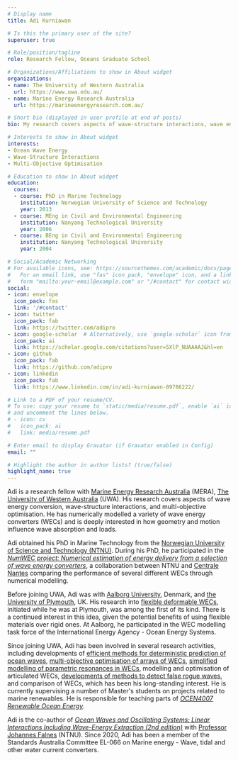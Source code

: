 ```yaml
---
# Display name
title: Adi Kurniawan

# Is this the primary user of the site?
superuser: true

# Role/position/tagline
role: Research Fellow, Oceans Graduate School 

# Organizations/Affiliations to show in About widget
organizations:
- name: The University of Western Australia
  url: https://www.uwa.edu.au/
- name: Marine Energy Research Australia
  url: https://marineenergyresearch.com.au/

# Short bio (displayed in user profile at end of posts)
bio: My research covers aspects of wave-structure interactions, wave energy conversion, and multi-objective optimisation. 

# Interests to show in About widget
interests:
- Ocean Wave Energy
- Wave-Structure Interactions 
- Multi-Objective Optimisation

# Education to show in About widget
education:
  courses:
  - course: PhD in Marine Technology
    institution: Norwegian University of Science and Technology
    year: 2013
  - course: MEng in Civil and Environmental Engineering
    institution: Nanyang Technological University
    year: 2006
  - course: BEng in Civil and Environmental Engineering
    institution: Nanyang Technological University
    year: 2004

# Social/Academic Networking
# For available icons, see: https://sourcethemes.com/academic/docs/page-builder/#icons
#   For an email link, use "fas" icon pack, "envelope" icon, and a link in the
#   form "mailto:your-email@example.com" or "/#contact" for contact widget.
social:
- icon: envelope
  icon_pack: fas
  link: '/#contact'
- icon: twitter
  icon_pack: fab
  link: https://twitter.com/adipro
- icon: google-scholar  # Alternatively, use `google-scholar` icon from `ai` icon pack
  icon_pack: ai
  link: https://scholar.google.com/citations?user=5XlP_NUAAAAJ&hl=en
- icon: github
  icon_pack: fab
  link: https://github.com/adipro
- icon: linkedin
  icon_pack: fab
  link: https://www.linkedin.com/in/adi-kurniawan-89786222/

# Link to a PDF of your resume/CV.
# To use: copy your resume to `static/media/resume.pdf`, enable `ai` icons in `params.toml`, 
# and uncomment the lines below.
# - icon: cv
#   icon_pack: ai
#   link: media/resume.pdf

# Enter email to display Gravatar (if Gravatar enabled in Config)
email: ""

# Highlight the author in author lists? (true/false)
highlight_name: true
---
```


Adi is a research fellow with [Marine Energy Research Australia](https://marineenergyresearch.com.au/) (MERA), [The University of Western Australia](https://www.uwa.edu.au/home) (UWA). His research covers aspects of wave energy conversion, wave-structure interactions, and multi-objective optimisation. He has numerically modelled a variety of wave energy converters (WECs) and is deeply interested in how geometry and motion influence wave absorption and loads.

Adi obtained his PhD in Marine Technology from the [Norwegian University of Science and Technology (NTNU)](https://www.ntnu.edu/). During his PhD, he participated in the [_NumWEC project: Numerical estimation of energy delivery from a selection of wave energy converters_](https://doi.org/10.1016/j.renene.2011.10.002), a collaboration between NTNU and [Centrale Nantes](https://www.ec-nantes.fr) comparing the performance of several different WECs through numerical modelling.

Before joining UWA, Adi was with [Aalborg University](https://www.en.aau.dk/), Denmark, and [the University of Plymouth](https://www.plymouth.ac.uk/), UK.
His research into [flexible deformable WECs](https://doi.org/10.1017/jfm.2016.811), initiated while he was at Plymouth, was among the first of its kind. There is a continued interest in this idea, given the potential benefits of using flexible materials over rigid ones. At Aalborg, he participated in the WEC modelling task force of the International Energy Agency - Ocean Energy Systems. 

Since joining UWA, Adi has been involved in several research activities, including developments of [efficient methods for deterministic prediction of ocean waves](https://doi.org/10.1016/j.apor.2021.102695), [multi-objective optimisation of arrays of WECs](https%3A%2F%2Fauthors.elsevier.com%2Fc%2F1fBLF_3DMj8Ita&data=05%7C01%7Cadi.kurniawan%40uwa.edu.au%7C6c3043c0a6244546c64608da45a9ba7a%7C05894af0cb2846d8871674cdb46e2226%7C0%7C0%7C637898893430757745%7CUnknown%7CTWFpbGZsb3d8eyJWIjoiMC4wLjAwMDAiLCJQIjoiV2luMzIiLCJBTiI6Ik1haWwiLCJXVCI6Mn0%3D%7C3000%7C%7C%7C&sdata=o5aTWiVSxiwswelMksTdTZh0XZp%2BXep9DtX%2B5X%2FLHRc%3D&reserved=0), [simplified modelling of parametric resonances in WECs](https://ietresearch.onlinelibrary.wiley.com/doi/10.1049/rpg2.12229), modelling and optimisation of articulated WECs, [developments of methods to detect false rogue waves](https://doi.org/10.1175/JTECH-D-21-0108.1), and comparison of WECs, which has been his long-standing interest. He is currently supervising a number of Master's students on projects related to marine renewables. He is responsible for teaching parts of [_OCEN4007 Renewable Ocean Energy_](https://handbooks.uwa.edu.au/unitdetails?code=OCEN4007).

Adi is the co-author of [_Ocean Waves and Oscillating Systems: Linear Interactions Including Wave-Energy Extraction (2nd edition)_](https://doi.org/10.1017/9781108674812) with [Professor Johannes Falnes](https://folk.ntnu.no/falnes/index-e.html) (NTNU).
Since 2020, Adi has been a member of the Standards Australia Committee EL-066 on Marine energy - Wave, tidal and other water current converters.

<!-- {{< icon name="download" pack="fas" >}} Download my {{< staticref "media/demo_resume.pdf" "newtab" >}}resumé{{< /staticref >}}. -->
